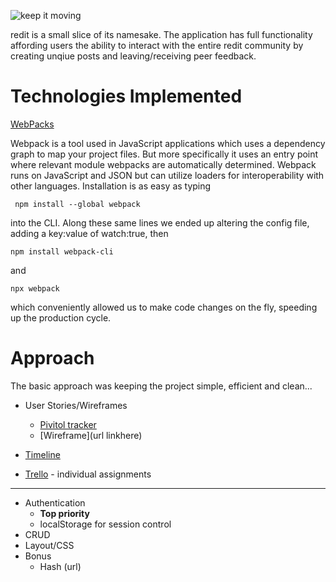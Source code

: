 ![keep it moving](https://i.imgur.com/wUsFUAS.png)

redit is a small slice of its namesake. The application has full functionality affording users the ability to interact with the entire redit community by creating unqiue posts and leaving/receiving peer feedback.


# Technologies Implemented

  [WebPacks](https://webpack.js.org)

  Webpack is a tool used in JavaScript applications which uses a dependency graph to map your project files.
But more specifically it uses an entry point where relevant module webpacks are automatically determined. Webpack runs on JavaScript and JSON but can utilize loaders for interoperability with other languages. Installation is as easy as typing

     npm install --global webpack

  into the CLI. Along these same lines we ended up altering the config file, adding a key:value of watch:true, then

    npm install webpack-cli

and

    npx webpack

which conveniently allowed us to make code changes on the fly, speeding up the production cycle.


# Approach

The basic approach was keeping the project simple, efficient and clean...

* User Stories/Wireframes
  * [Pivitol tracker](https://www.pivotaltracker.com/n/projects/2400264)
  * [Wireframe](url linkhere)

* [Timeline](https://github.com/gkopplin/redit/wiki/Timeline)
* [Trello](https://trello.com/b/r4PQPK5U/redit) - individual assignments
---
* Authentication
  * **Top priority**
  * localStorage for session control
* CRUD
* Layout/CSS
* Bonus
  * Hash (url)
